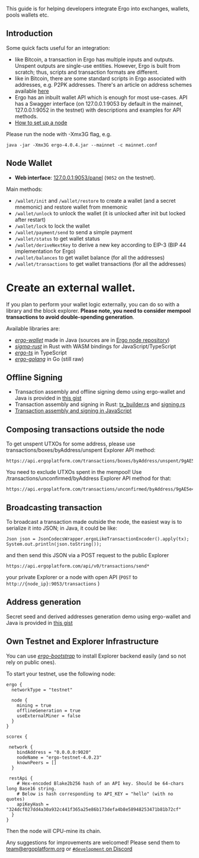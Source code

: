 This guide is for helping developers integrate Ergo into exchanges, wallets, pools wallets etc.

Introduction
------------

Some quick facts useful for an integration:

* like Bitcoin, a transaction in Ergo has multiple inputs and outputs. Unspent outputs are single-use entities. However, Ergo is built from scratch; thus, scripts and transaction formats are different.
* like in Bitcoin, there are some standard scripts in Ergo associated with addresses, e.g. P2PK addresses. There's an article on address schemes available [here](https://ergoplatform.org/en/blog/2019_07_24_ergo_address/)
* Ergo has an inbuilt wallet API which is enough for most use-cases. API has a Swagger interface (on 127.0.0.1:9053 by default in the mainnet, 127.0.0.1:9052 in the testnet) with descriptions and examples for API methods.
* [How to set up a node](/node/platforms)

Please run the node with -Xmx3G flag, e.g. 

```
java -jar -Xmx3G ergo-4.0.4.jar --mainnet -c mainnet.conf
```

Node Wallet
-----------

- **Web interface**: [127.0.0.1:9053/panel](https://127.0.0.1:9053/panel) (`9052` on the testnet). 

Main methods:

* `/wallet/init` and `/wallet/restore` to create a wallet (and a secret mnemonic) and restore wallet from mnemonic
* `/wallet/unlock` to unlock the wallet (it is unlocked after init but locked after restart)
* `/wallet/lock` to lock the wallet
* `/wallet/payment/send` to send a simple payment
* `/wallet/status` to get wallet status
* `/wallet/deriveNextKey` to derive a new key according to EIP-3 (BIP 44 implementation for Ergo)
* `/wallet/balances` to get wallet balance (for all the addresses) 
* `/wallet/transactions` to get wallet transactions (for all the addresses) 

Create an external wallet.
========================

If you plan to perform your wallet logic externally, you can do so with a library and the block explorer. **Please note, you need to consider mempool transactions to avoid double-spending generation**.

Available libraries are:

* [*ergo-wallet*](https://mvnrepository.com/artifact/org.ergoplatform/ergo-wallet) made in Java (sources are in [Ergo node repository](https://github.com/ergoplatform/ergo/tree/master/ergo-wallet))
* [*sigma-rust*](https://github.com/ergoplatform/sigma-rust/) in Rust with WASM bindings for JavaScript/TypeScript
* [*ergo-ts*](https://github.com/coinbarn/ergo-ts) in TypeScript
* [*ergo-golang*](https://github.com/azhiganov/ergo-golang) in Go (still raw)


Offline Signing
---------------

- Transaction assembly and offline signing demo using ergo-wallet and Java is provided in [this gist](https://gist.github.com/kushti/c040f244865a451b94df01032c7a3456 )
- Transaction assembly and signing in Rust: [tx_builder.rs](https://github.com/ergoplatform/sigma-rust/blob/d70bea875792c4e383bfdd71754338695bdb37f8/ergo-lib/src/wallet/tx_builder.rs#L552-L592) and [signing.rs](https://github.com/ergoplatform/sigma-rust/blob/d70bea875792c4e383bfdd71754338695bdb37f8/ergo-lib/src/wallet/signing.rs#L133-L161)
- [Transaction assembly and signing in JavaScript](https://github.com/ergoplatform/sigma-rust/blob/d70bea875792c4e383bfdd71754338695bdb37f8/bindings/ergo-lib-wasm/tests/test_transaction.js#L9-L69)

Composing transactions outside the node
--------------------------------------

To get unspent UTXOs for some address, please use transactions/boxes/byAddress/unspent Explorer API method: 

```
https://api.ergoplatform.com/transactions/boxes/byAddress/unspent/9gAE5e454UT5s3NB1625u1LynQYPS2XzzBEK4xumvSZdqnXT35M 
```

You need to exclude UTXOs spent in the mempool! Use /transactions/unconfirmed/byAddress Explorer API method for that:

```
https://api.ergoplatform.com/transactions/unconfirmed/byAddress/9gAE5e454UT5s3NB1625u1LynQYPS2XzzBEK4xumvSZdqnXT35M
```

Broadcasting transaction
------------------------

To broadcast a transaction made outside the node, the easiest way is to serialize it into JSON; in Java, it could be like:

```
Json json = JsonCodecsWrapper.ergoLikeTransactionEncoder().apply(tx);
System.out.println(json.toString());
```

and then send this JSON via a POST request to the public Explorer 
```
https://api.ergoplatform.com/api/v0/transactions/send*
```

your private Explorer or a node with open API (`POST` to `http://{node_ip}:9053/transactions` )

Address generation
------------------

Secret seed and derived addresses generation demo using ergo-wallet and Java is provided in [this gist](https://gist.github.com/kushti/70dcfa841dfb504721f09c911b0fc53d)


Own Testnet and Explorer Infrastructure
---------------------------------------

You can use [*ergo-bootstrap*](https://github.com/ergoplatform/ergo-bootstrap) to install Explorer backend easily (and so not rely on public ones). 

To start your testnet, use the following node:

```
ergo {
  networkType = "testnet"

  node {
    mining = true
    offlineGeneration = true
    useExternalMiner = false
  }
}

scorex {

 network {
    bindAddress = "0.0.0.0:9020"
    nodeName = "ergo-testnet-4.0.23"
    knownPeers = []
  }

 restApi {
    # Hex-encoded Blake2b256 hash of an API key. Should be 64-chars long Base16 string.
    # Below is hash corresponding to API_KEY = "hello" (with no quotes)
    apiKeyHash = "324dcf027dd4a30a932c441f365a25e86b173defa4b8e58948253471b81b72cf"
  }
}
```

Then the node will CPU-mine its chain. 

Any suggestions for improvements are welcomed! Please send them to [team@ergoplatform.org](mailto:team@ergoplatform.org) or [`#development` on Discord](https://discord.gg/kj7s7nb)
